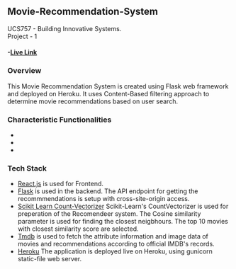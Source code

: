 ## Movie-Recommendation-System
UCS757 - Building Innovative Systems. <br />
Project - 1 
#### -[Live Link](https://ucs757-p1-mrs-101803201.herokuapp.com/)
### Overview
This Movie Recommendation System is created using Flask web framework and deployed on Heroku. 
It uses Content-Based filtering approach to determine movie recommendations based on user search.
### Characteristic Functionalities
-
-
-
### Tech Stack
- [React.js](https://github.com/facebook/react) is used for Frontend.
- [Flask](https://github.com/pallets/flask) is used in the backend. The API endpoint for getting the recommmendations is setup with cross-site-origin access.
- [Scikit Learn Count-Vectorizer](https://github.com/scikit-learn/scikit-learn) Scikit-Learn's CountVectorizer is used for preperation of the Recomendeer system. The Cosine similarity parameter is used for finding the closest neigbhours. The top 10 movies with closest similarity score are selected.
- [Tmdb](https://github.com/gajus/tmdb) is used to fetch the attribute information and image data of movies and recommendations according to official IMDB's records.
- [Heroku](https://github.com/heroku/heroku-buildpack-python) The application is deployed live on Heroku, using gunicorn static-file web server.
